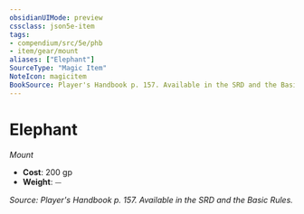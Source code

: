 ```yaml
---
obsidianUIMode: preview
cssclass: json5e-item
tags:
- compendium/src/5e/phb
- item/gear/mount
aliases: ["Elephant"]
SourceType: "Magic Item"
NoteIcon: magicitem
BookSource: Player's Handbook p. 157. Available in the SRD and the Basic Rules.
---
```

# Elephant
*Mount*  

- **Cost**: 200 gp
- **Weight**: ⏤

*Source: Player's Handbook p. 157. Available in the SRD and the Basic Rules.*